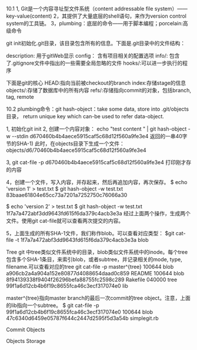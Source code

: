 10.1
1, Git是一个内容寻址型文件系统（content addressable file system）—— key-value(content)
2，其提供了大量底层的shell语句，来作为version control system的工具链。
3，plumbing：底层的命令——用于脚本编程；porcelain:高级命令

git init初始化.git目录，该目录包含所有的信息。下面是.git目录中的文件结构：

description: 用于gitWeb显示
config： 含有项目相关的配置选项
info/: 包含了.gitignore文件中指出的一些需要全局忽略的文件
hooks/:可以进一步执行的程序

下面是git的核心
HEAD:指向当前被checkout的branch
index:存储stage的信息
objects/:存储了数据库中的所有内容
refs/:存储指向commit的对象，包括branch, tag, remote


10.2
plumbing命令：git hash-object：take some data, store into .git/objects 目录， return unique key which can-be used to refer data-object.

1, 初始化git init
2, 创建一个内容对象：
echo "test content " | git hash-object -w --stdin
d670460b4b4aece5915caf5c68d12f560a9fe3e4 返回的一串40字节的SHA-1)
此时，在objects目录下生成一个文件：objects/d6/70460b4b4aece5915caf5c68d12f560a9fe3e4

3, git cat-file -p d670460b4b4aece5915caf5c68d12f560a9fe3e4
打印刚才存的内容

4，创建一个文件，写入内容，并存起来，然后再追加内容，再次保存。
$ echo 'version 1' > test.txt
$ git hash-object -w test.txt
83baae61804e65cc73a7201a7252750c76066a30

$ echo 'version 2' > test.txt
$ git hash-object -w test.txt
1f7a7a472abf3dd9643fd615f6da379c4acb3e3a
经过上面两个操作，生成两个文件。使用git cat-file就可以查看两次提交的内容。

5，上面生成的所有SHA-1文件，我们称作blob。可以查看对应类型：
$git cat-file -t 1f7a7a472abf3dd9643fd615f6da379c4acb3e3a
blob

Tree
git 中tree类似文件系统中的目录，blob类似文件系统中的inode。每个tree包含多个SHA-1条目，来索引blob，或者subtree，并记录相关的mode, type, filename.可以查看对应的tree
git cat-file -p master^{tree}
100644 blob a906cb2a4a904a152e80877d4088654daad0c859      README
100644 blob 8f94139338f9404f26296befa88755fc2598c289      Rakefile
040000 tree 99f1a6d12cb4b6f19c8655fca46c3ecf317074e0      lib

master^{tree}指向master branch的最后一次commit的tree object。注意，上面的lib指向一个subtree。
$ git cat-file -p 99f1a6d12cb4b6f19c8655fca46c3ecf317074e0
100644 blob 47c6340d6459e05787f644c2447d2595f5d3a54b      simplegit.rb


Commit Objects

Objects Storage
